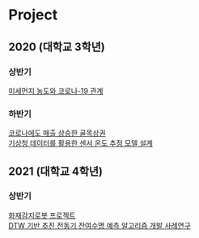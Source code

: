 # Project

## 2020 (대학교 3학년)
### 상반기
[미세먼지 농도와 코로나-19 관계](https://github.com/junseok-0505/Project/blob/main/%EB%AF%B8%EC%84%B8%EB%A8%BC%EC%A7%80%20%EB%86%8D%EB%8F%84%EC%99%80%20%EC%BD%94%EB%A1%9C%EB%82%98-19%20%EA%B4%80%EA%B3%84/%EB%8D%B0%EB%B6%84%EC%9D%91%EB%A0%88%ED%8F%AC%ED%8A%B8_%EA%B9%80%EC%A4%80%EC%84%9D.pdf)
### 하반기
[코로나에도 매출 상승한 골목상권](https://github.com/junseok-0505/Team-Project/blob/main/%EB%B9%85%EB%8D%B0%EC%9D%B4%ED%84%B0%20%EA%B8%B0%EB%B0%98%20%EC%82%AC%EC%97%85%ED%83%80%EB%8B%B9%EC%84%B1%20%EB%B6%84%EC%84%9D/%EB%B9%85%EB%8D%B0%EC%9D%B4%ED%84%B0%20%EC%82%AC%EC%97%85%ED%83%80%EB%8B%B9%EC%84%B1%20%EB%B6%84%EC%84%9D%206%EC%A1%B0_%EC%BD%94%EB%A1%9C%EB%82%98%EC%97%90%EB%8F%84%20%EC%82%B4%EC%95%84%EB%82%A8%EC%9D%80%20%EC%83%81%EA%B6%8C%EC%9D%B4%20%EC%9E%88%EB%8B%A4_%EC%B5%9C%EC%A2%85%EB%B3%B8.pdf)<br>
[기상청 데이터를 활용한 센서 온도 추정 모델 설계](https://github.com/junseok-0505/Project/blob/main/%ED%95%99%EA%B3%BC%20%EB%8D%B0%EC%9D%B4%ED%84%B0%20%EB%B6%84%EC%84%9D%20%EA%B2%BD%EC%A7%84%EB%8C%80%ED%9A%8C/%EB%8D%B0%EC%9D%B4%ED%84%B0%EB%B6%84%EC%84%9D%EA%B2%BD%EC%A7%84%EB%8C%80%ED%9A%8C-%EA%B8%B0%EC%83%81%EC%B2%AD%20%EB%8D%B0%EC%9D%B4%ED%84%B0%EB%A5%BC%20%ED%99%9C%EC%9A%A9%ED%95%9C%20%EC%84%BC%EC%84%9C%20%EC%98%A8%EB%8F%84%20%EC%B6%94%EC%A0%95%20%EB%AA%A8%EB%8D%B8%20%EC%84%A4%EA%B3%84.pdf)

## 2021 (대학교 4학년)
### 상반기
[화재감지로봇 프로젝트](https://github.com/junseok-0505/Project/blob/main/%EB%A9%98%ED%86%A0%EB%A7%81%EA%B8%B0%EB%B0%98AI%EA%B2%BD%EC%A7%84%EB%8C%80%ED%9A%8C/%ED%99%94%EC%9E%AC%EA%B0%90%EC%A7%80%EB%A1%9C%EB%B4%87%ED%94%84%EB%A1%9C%EC%A0%9D%ED%8A%B8.pdf)<br>
[DTW 기반 추진 전동기 잔여수명 예측 알고리즘 개발 사례연구](https://www.dbpia.co.kr/journal/articleDetail?nodeId=NODE10671868)
